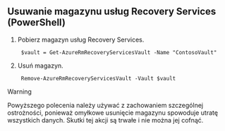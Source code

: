 ## <a name="delete-a-recovery-services-vault-powershell"></a>Usuwanie magazynu usług Recovery Services (PowerShell)

1. Pobierz magazyn usług Recovery Services.

        $vault = Get-AzureRmRecoveryServicesVault -Name "ContosoVault"

2. Usuń magazyn.

        Remove-AzureRmRecoveryServicesVault -Vault $vault

>[!WARNING]
>
> Powyższego polecenia należy używać z zachowaniem szczególnej ostrożności, ponieważ omyłkowe usunięcie magazynu spowoduje utratę wszystkich danych. Skutki tej akcji są trwałe i nie można jej cofnąć.  




<!--HONumber=Feb17_HO3-->


